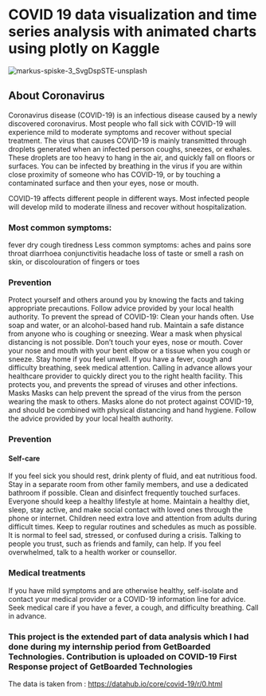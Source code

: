# COVID 19 data visualization and time series analysis with animated charts using plotly on Kaggle


![markus-spiske-3_SvgDspSTE-unsplash](https://user-images.githubusercontent.com/56091634/88190389-d8d0b900-cc57-11ea-9ca5-77ef4b5fbc0a.jpg)


## About Coronavirus 

Coronavirus disease (COVID-19) is an infectious disease caused by a newly discovered coronavirus.
Most people who fall sick with COVID-19 will experience mild to moderate symptoms and recover without special treatment.
The virus that causes COVID-19 is mainly transmitted through droplets generated when an infected person coughs, sneezes, or exhales. These droplets are too heavy to hang in the air, and quickly fall on floors or surfaces.
You can be infected by breathing in the virus if you are within close proximity of someone who has COVID-19, or by touching a contaminated surface and then your eyes, nose or mouth.

COVID-19 affects different people in different ways. Most infected people will develop mild to moderate illness and recover without hospitalization.

### Most common symptoms:

fever
dry cough
tiredness
Less common symptoms:
aches and pains
sore throat
diarrhoea
conjunctivitis
headache
loss of taste or smell
a rash on skin, or discolouration of fingers or toes

### Prevention

Protect yourself and others around you by knowing the facts and taking appropriate precautions. Follow advice provided by your local health authority.
To prevent the spread of COVID-19:
Clean your hands often.
Use soap and water, or an alcohol-based hand rub.
Maintain a safe distance from anyone who is coughing or sneezing.
Wear a mask when physical distancing is not possible.
Don’t touch your eyes, nose or mouth.
Cover your nose and mouth with your bent elbow or a tissue when you cough or sneeze.
Stay home if you feel unwell.
If you have a fever, cough and difficulty breathing, seek medical attention.
Calling in advance allows your healthcare provider to quickly direct you to the right health facility. This protects you, and prevents the spread of viruses and other infections.
Masks
Masks can help prevent the spread of the virus from the person wearing the mask to others. Masks alone do not protect against COVID-19, and should be combined with physical distancing and hand hygiene. Follow the advice provided by your local health authority.

###  Prevention

#### Self-care
If you feel sick you should rest, drink plenty of fluid, and eat nutritious food. Stay in a separate room from other family members, and use a dedicated bathroom if possible. Clean and disinfect frequently touched surfaces.
Everyone should keep a healthy lifestyle at home. Maintain a healthy diet, sleep, stay active, and make social contact with loved ones through the phone or internet. Children need extra love and attention from adults during difficult times. Keep to regular routines and schedules as much as possible.
It is normal to feel sad, stressed, or confused during a crisis. Talking to people you trust, such as friends and family, can help. If you feel overwhelmed, talk to a health worker or counsellor.

### Medical treatments
If you have mild symptoms and are otherwise healthy, self-isolate and contact your medical provider or a COVID-19 information line for advice.
Seek medical care if you have a fever, a cough, and difficulty breathing. Call in advance.


### This project is the extended part of data analysis which I had done during my internship period from GetBoarded Technologies. Contribution is uploaded on COVID-19 First Response project of GetBoarded Technologies

The data is taken from : https://datahub.io/core/covid-19/r/0.html

